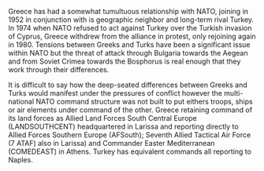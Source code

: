 Greece has had a somewhat tumultuous relationship with NATO, joining in
1952 in conjunction with is geographic neighbor and long-term rival
Turkey. In 1974 when NATO refused to act against Turkey over the Turkish
invasion of Cyprus, Greece withdrew from the alliance in protest, only
rejoining again in 1980. Tensions between Greeks and Turks have been a
significant issue within NATO but the threat of attack through Bulgaria
towards the Aegean and from Soviet Crimea towards the Bosphorus is real
enough that they work through their differences.

It is difficult to say how the deep-seated differences between Greeks
and Turks would manifest under the pressures of conflict however the
multi-national NATO command structure was not built to put eithers
troops, ships or air elements under command of the other. Greece
retaining command of its land forces as Allied Land Forces South Central
Europe (LANDSOUTHCENT) headquartered in Larissa and reporting directly
to Allied Forces Southern Europe (AFSouth); Seventh Allied Tactical Air
Force (7 ATAF) also in Larissa) and Commander Easter Mediterranean
(COMEDEAST) in Athens. Turkey has equivalent commands all reporting to
Naples.
